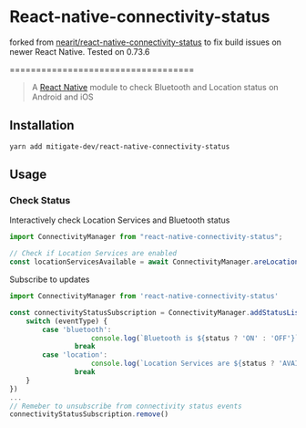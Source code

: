 # React-native-connectivity-status

forked from [nearit/react-native-connectivity-status](https://github.com/mitigate-dev/react-native-connectivity-status)
to fix build issues on newer React Native. Tested on 0.73.6

===================================

> A [React Native](https://facebook.github.io/react-native/) module to check Bluetooth and Location status on Android and iOS

## Installation

```
yarn add mitigate-dev/react-native-connectivity-status
```

## Usage

### Check Status

Interactively check Location Services and Bluetooth status

```js
import ConnectivityManager from "react-native-connectivity-status";

// Check if Location Services are enabled
const locationServicesAvailable = await ConnectivityManager.areLocationServicesEnabled();
```

Subscribe to updates

```js
import ConnectivityManager from 'react-native-connectivity-status'

const connectivityStatusSubscription = ConnectivityManager.addStatusListener(({ eventType, status }) => {
	switch (eventType) {
		case 'bluetooth':
					console.log(`Bluetooth is ${status ? 'ON' : 'OFF'}`)
				break
		case 'location':
					console.log(`Location Services are ${status ? 'AVAILABLE' : 'NOT available'}`)
				break
	}
})
...
// Remeber to unsubscribe from connectivity status events
connectivityStatusSubscription.remove()
```
